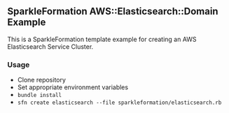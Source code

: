 ## SparkleFormation AWS::Elasticsearch::Domain Example

This is a SparkleFormation template example for creating
an AWS Elasticsearch Service Cluster.

### Usage

* Clone repository
* Set appropriate environment variables
* `bundle install`
* `sfn create elasticsearch --file sparkleformation/elasticsearch.rb`
